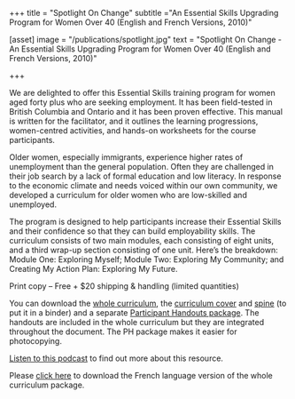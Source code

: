+++
title = "Spotlight On Change"
subtitle ="An Essential Skills Upgrading Program for Women Over 40 (English and French Versions, 2010)"

[asset]
  image = "/publications/spotlight.jpg"
  text = "Spotlight On Change - An Essential Skills Upgrading Program for Women Over 40 (English and French Versions, 2010)"


+++

We are delighted to offer this Essential Skills training program for women aged forty plus who are seeking employment. It has been field-tested in British Columbia and Ontario and it has been proven effective. This manual is written for the facilitator, and it outlines the learning progressions, women-centred activities, and hands-on worksheets for the course participants.  
  
Older women, especially immigrants, experience higher rates of unemployment than the general population. Often they are challenged in their job search by a lack of formal education and low literacy. In response to the economic climate and needs voiced within our own community, we developed a curriculum for older women who are low-skilled and unemployed.  
  
The program is designed to help participants increase their Essential Skills and their confidence so that they can build employability skills. The curriculum consists of two main modules, each consisting of eight units, and a third wrap-up section consisting of one unit. Here’s the breakdown: Module One: Exploring Myself; Module Two: Exploring My Community; and Creating My Action Plan: Exploring My Future.  
  
Print copy – Free + $20 shipping & handling (limited quantities)  
  
You can download the [whole curriculum](../../../pdf/SpotlightOnChangeCurriculum.pdf), the [curriculum cover](../../../pdf/SpotlightCover.pdf) and [spine](../../../pdf/SpotlightSpine.pdf) (to put it in a binder) and a separate [Participant Handouts package](../../../pdf/SpotlightWorksheets.pdf). The handouts are included in the whole curriculum but they are integrated throughout the document. The PH package makes it easier for photocopying.  
  
[Listen to this podcast](../../../pdf/spotlightonchange.m4v) to find out more about this resource.  
  
Please [click here](../../../pdf/PleinsfeuxsurleChangement.pdf) to download the French language version of the whole curriculum package.  